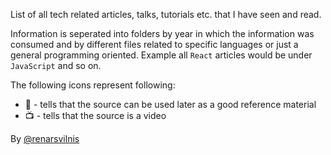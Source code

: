 
List of all tech related articles, talks, tutorials etc. that I have seen and read.

Information is seperated into folders by year in which the information was consumed and by different files related to specific languages or just a general programming oriented. Example all `React` articles would be under `JavaScript` and so on.

The following icons represent following:
- :notebook: - tells that the source can be used later as a good reference material
- :tv: - tells that the source is a video


By [@renarsvilnis](https://twitter.com/RenarsVilnis)

